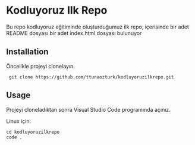 # Kodluyoruz Ilk Repo
Bu repo kodluyoruz eğitiminde oluşturduğumuz ilk repo, içerisinde bir adet README dosyası bir adet index.html dosyası bulunuyor


## Installation
Öncelikle projeyi clonelayın.

```  git clone https://github.com/ttunaozturk/kodluyoruzilkrepo.git ```


## Usage
Projeyi cloneladıktan sonra Visual Studio Code programında açınız.

Linux için:

``` 
cd kodluyoruzilkrepo
code .
```